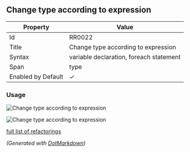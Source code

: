 ## Change type according to expression

| Property           | Value                                   |
| ------------------ | --------------------------------------- |
| Id                 | RR0022                                  |
| Title              | Change type according to expression     |
| Syntax             | variable declaration, foreach statement |
| Span               | type                                    |
| Enabled by Default | &#x2713;                                |

### Usage

![Change type according to expression](../../images/refactorings/ChangeTypeAccordingToExpression.png)

![Change type according to expression](../../images/refactorings/ChangeForEachTypeAccordingToExpression.png)

[full list of refactorings](Refactorings.md)

*\(Generated with [DotMarkdown](http://github.com/JosefPihrt/DotMarkdown)\)*